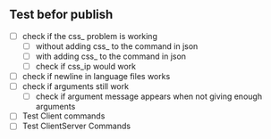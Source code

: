 ## Test befor publish

* [ ] check if the css_ problem is working
  * [ ] without adding css_ to the command in json
  * [ ] with adding css_ to the command in json
  * [ ] check if css_ip would work
* [ ] check if newline in language files works
* [ ] check if arguments still work
  * [ ] check if argument message appears when not giving enough arguments
* [ ] Test Client commands
* [ ] Test ClientServer Commands
